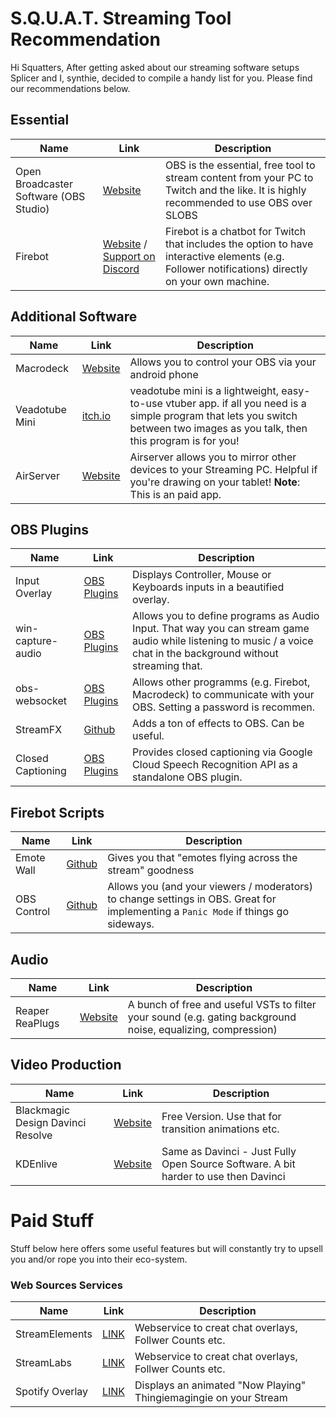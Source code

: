 # S.Q.U.A.T. Streaming Tool Recommendation

Hi Squatters,
After getting asked about our streaming software setups Splicer and I, synthie, decided to compile a handy list for you. Please find our recommendations below.


## Essential
| Name | Link | Description |
|----|----|----|
| Open Broadcaster Software (OBS Studio) | [Website](https://obsproject.com/) | OBS is the essential, free tool to stream content from your PC to Twitch and the like. It is highly recommended to use OBS over SLOBS             |
| Firebot | [Website](https://firebot.app) / [Support on Discord](https://discord.gg/crowbartools) | Firebot is a chatbot for Twitch that includes the option to have interactive elements (e.g. Follower notifications) directly on your own machine. |

## Additional Software
| Name | Link | Description |
|----|----|----|
| Macrodeck | [Website](https://macrodeck.org/) | Allows you to control your OBS via your android phone |
| Veadotube Mini | [itch.io](https://olmewe.itch.io/veadotube-mini) | veadotube mini is a lightweight, easy-to-use vtuber app. if all you need is a simple program that lets you switch between two images as you talk, then this program is for you!|
| AirServer | [Website](https://www.airserver.com/) | Airserver allows you to mirror other devices to your Streaming PC. Helpful if you're drawing on your tablet! **Note**: This is an paid app. |

## OBS Plugins
| Name | Link | Description |
|----|----|----|
| Input Overlay | [OBS Plugins](https://obsproject.com/forum/resources/input-overlay.552/) | Displays Controller, Mouse or Keyboards inputs in a beautified overlay. |
| win-capture-audio | [OBS Plugins](https://github.com/bozbez/win-capture-audio) | Allows you to define programs as Audio Input. That way you can stream game audio while listening to music / a voice chat in the background without streaming that. |
| obs-websocket | [OBS Plugins](https://obsproject.com/forum/resources/obs-websocket-remote-control-obs-studio-from-websockets.466/) | Allows other programms (e.g. Firebot, Macrodeck) to communicate with your OBS. Setting a password is recommen. |
| StreamFX | [Github](https://github.com/Xaymar/obs-StreamFX/releases) | Adds a ton of effects to OBS. Can be useful. |
| Closed Captioning | [OBS Plugins](https://obsproject.com/forum/resources/closed-captioning-via-google-speech-recognition.833/) | Provides closed captioning via Google Cloud Speech Recognition API as a standalone OBS plugin. |

## Firebot Scripts
| Name | Link | Description |
|----|----|----|
| Emote Wall | [Github](https://github.com/CheevoSeeker/firebot-script-emote-wall ) | Gives you that "emotes flying across the stream" goodness |
| OBS Control | [Github](https://github.com/ebiggz/firebot-script-obs-control ) | Allows you (and your viewers / moderators) to change settings in OBS. Great for implementing a `Panic Mode` if things go sideways. |

## Audio
| Name | Link | Description |
|----|----|----|
| Reaper ReaPlugs | [Website](https://www.reaper.fm/reaplugs/) | A bunch of free and useful VSTs to filter your sound (e.g. gating background noise, equalizing, compression) |

## Video Production
| Name | Link | Description |
|----|----|----|
| Blackmagic Design Davinci Resolve | [Website](https://www.blackmagicdesign.com/de/products/davinciresolve/) |  Free Version. Use that for transition animations etc. |
| KDEnlive | [Website](https://kdenlive.org/en/) | Same as Davinci - Just Fully Open Source Software. A bit harder to use then Davinci |

# Paid Stuff
Stuff below here offers some useful features but will constantly try to upsell you and/or rope you into their eco-system. 

### Web Sources Services
| Name | Link | Description |
|----|----|----|
| StreamElements | [LINK](https://streamelements.com/) | Webservice to creat chat overlays, Follwer Counts etc. |
| StreamLabs | [LINK](https://streamlabs.com/) | Webservice to creat chat overlays, Follwer Counts etc. |
| Spotify Overlay | [LINK](https://nowplaying.site/) | Displays an animated "Now Playing" Thingiemagingie on your Stream |